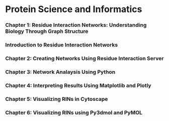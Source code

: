 # **Protein Science and Informatics** 

### Chapter 1: Residue Interaction Networks: Understanding Biology Through Graph Structure
### Introduction to Residue Interaction Networks
### Chapter 2: Creating Networks Using Residue Interaction Server
### Chapter 3: Network Analaysis Using Python
### Chapter 4: Interpreting Results Using Matplotlib and Plotly
### Chapter 5: Visualizing RINs in Cytoscape
### Chapter 6: Visualizing RINs using Py3dmol and PyMOL
